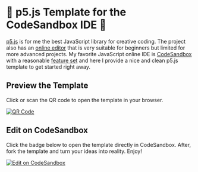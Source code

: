 # 🌈 p5.js Template for the CodeSandbox IDE 🦄

[p5.js](https://p5js.org/) is for me the best JavaScript library for creative coding. The project also has an [online editor](https://editor.p5js.org/) that is very suitable for beginners but limited for more advanced projects. My favorite JavaScript online IDE is [CodeSandbox](https://codesandbox.io/) with a reasonable [feature set](https://codesandbox.io/docs/) and here I provide a nice and clean p5.js template to get started right away.

## Preview the Template
Click or scan the QR code to open the template in your browser.

[![QR Code](http://api.qrserver.com/v1/create-qr-code/?color=000000&bgcolor=FFFFFF&data=https%3A%2F%2Fsoerensofke.github.io%2Fp5js-template%2F&qzone=1&margin=0&size=150x150&ecc=L)](https://soerensofke.github.io/p5js-template/)

## Edit on CodeSandbox
Click the badge below to open the template directly in CodeSandbox. After, fork the template and turn your ideas into reality. Enjoy!

[![Edit on CodeSandbox](https://codesandbox.io/static/img/play-codesandbox.svg)](https://codesandbox.io/s/github/SoerenSofke/p5js-template)
